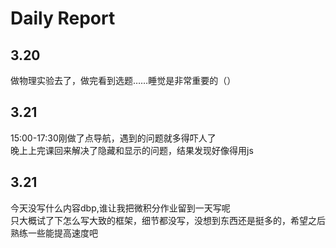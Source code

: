 # Daily Report

## 3.20
做物理实验去了，做完看到选题……睡觉是非常重要的（）
## 3.21
15:00-17:30刚做了点导航，遇到的问题就多得吓人了  
晚上上完课回来解决了隐藏和显示的问题，结果发现好像得用js
## 3.21
今天没写什么内容dbp,谁让我把微积分作业留到一天写呢  
只大概试了下怎么写大致的框架，细节都没写，没想到东西还是挺多的，希望之后熟练一些能提高速度吧
